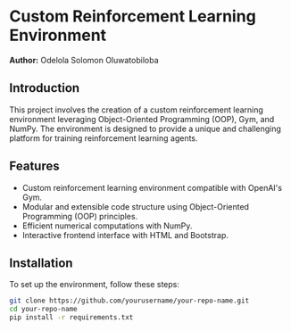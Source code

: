# Custom Reinforcement Learning Environment

**Author:** Odelola Solomon Oluwatobiloba  


## Introduction
This project involves the creation of a custom reinforcement learning environment leveraging Object-Oriented Programming (OOP), Gym, and NumPy. The environment is designed to provide a unique and challenging platform for training reinforcement learning agents. 

## Features
- Custom reinforcement learning environment compatible with OpenAI's Gym.
- Modular and extensible code structure using Object-Oriented Programming (OOP) principles.
- Efficient numerical computations with NumPy.
- Interactive frontend interface with HTML and Bootstrap.

## Installation
To set up the environment, follow these steps:
```bash
git clone https://github.com/yourusername/your-repo-name.git
cd your-repo-name
pip install -r requirements.txt

